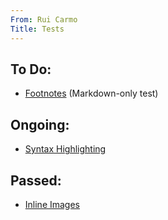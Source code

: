 ```yaml
---
From: Rui Carmo
Title: Tests
---
```


## To Do:

* [Footnotes](tests/footnotes) (Markdown-only test)

## Ongoing:

* [Syntax Highlighting](tests/highlight)

## Passed:

* [Inline Images](tests/img)